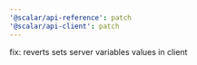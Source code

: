 ```yaml
---
'@scalar/api-reference': patch
'@scalar/api-client': patch
---
```


fix: reverts sets server variables values in client
